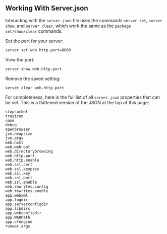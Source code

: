 
## Working With Server.json

Interacting with the `server.json` file uses the commands `server set`, `server show`, and `server clear`, which work the same as the `package set/show/clear` commands.

Set the port for your server:
```bash
server set web.http.port=8080 
```

View the port:

```bash
server show web.http.port
```

Remove the saved setting:

```bash
server clear web.http.port
```

For completeness, here is the full list of all `server.json` properties that can be set.  This is a flattened version of the JSON at the top of this page:

```
stopsocket
trayicon
name
debug
openbrowser
jvm.heapsize
jvm.args
web.host
web.webroot
web.directorybrowsing
web.http.port
web.http.enable
web.ssl.cert
web.ssl.keypass
web.ssl.key
web.ssl.port
web.ssl.enable	
web.rewrites.config
web.rewrites.enable
app.webxml
app.logdir
app.serverconfigdir
app.libdirs
app.webconfigdir
app.WARPath
app.cfengine
runwar.args
```